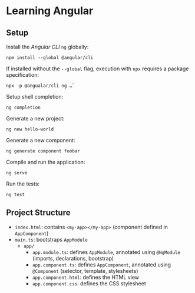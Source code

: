 # Learning Angular

## Setup

Install the _Angular CLI_ `ng` globally:

    npm install --global @angular/cli

If installed without the `--global` flag, execution with `npx` requires a
package specification:

    npx -p @angualar/cli ng …`

Setup shell completion:

    ng completion

Generate a new project:

    ng new hello-world

Generate a new component:

    ng generate component foobar

Compile and run the application:

    ng serve

Run the tests:

    ng test

## Project Structure

- `index.html`: contains `<my-app></my-app>` (component defined in `AppComponent`)
- `main.ts`: bootstraps `AppModule`
    - `app/`
        - `app.module.ts`: defines `AppModule`, annotated using `@NgModule` (imports, declarations, bootstrap)
        - `app.component.ts`: defines `AppComponent`, annotated using `@Component` (selector, template, stylesheets)
        - `app.component.html`: defines the HTML view
        - `app.component.css`: defines the CSS stylesheet
